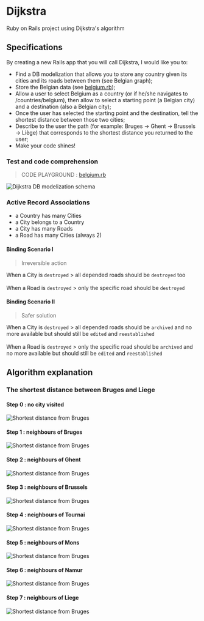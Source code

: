 # Dijkstra
Ruby on Rails project using Dijkstra's algorithm

## Specifications
By creating a new Rails app that you will call Dijkstra, I would like you to:
- Find a DB modelization that allows you to store any country given its cities and its roads between them (see Belgian graph);
- Store the Belgian data (see [belgium.rb](belgium.rb));
- Allow a user to select Belgium as a country (or if he/she navigates to /countries/belgium), then allow to select a starting point (a Belgian city) and a destination (also a Belgian city);
- Once the user has selected the starting point and the destination, tell the shortest distance between those two cities;
- Describe to the user the path (for example: Bruges -> Ghent -> Brussels -> Liège) that corresponds to the shortest distance you returned to the user;
- Make your code shines!

### Test and code comprehension
> CODE PLAYGROUND : [belgium.rb](https://code.sololearn.com/cIL8G5BYJvyu)

![Dijkstra DB modelization schema](DBModel75.png "Dijkstra DB modelization schema")

### Active Record Associations
- a Country has many Cities
- a City belongs to a Country
- a City has many Roads
- a Road has many Cities (always 2)

#### Binding Scenario I
> Irreversible action

When a City is `destroyed` > all depended roads should be `destroyed` too
<br>
<br>
When a Road is `destroyed` > only the specific road should be `destroyed`

#### Binding Scenario II
> Safer solution

When a City is `destroyed` > all depended roads should be `archived` and no more available but should still be `edited` and `reestablished`
<br>
<br>
When a Road is `destroyed` > only the specific road should be `archived` and no more available but should still be `edited` and `reestablished`

## Algorithm explanation
### The shortest distance between Bruges and Liege
#### Step 0 : no city visited
![Shortest distance from Bruges](algo/graph0.png "Shortest distance from Bruges")
#### Step 1 : neighbours of Bruges
![Shortest distance from Bruges](algo/graph1.png "Shortest distance from Bruges")
#### Step 2 : neighbours of Ghent
![Shortest distance from Bruges](algo/graph2.png "Shortest distance from Bruges")
#### Step 3 : neighbours of Brussels
![Shortest distance from Bruges](algo/graph3.png "Shortest distance from Bruges")
#### Step 4 : neighbours of Tournai
![Shortest distance from Bruges](algo/graph4.png "Shortest distance from Bruges")
#### Step 5 : neighbours of Mons
![Shortest distance from Bruges](algo/graph5.png "Shortest distance from Bruges")
#### Step 6 : neighbours of Namur
![Shortest distance from Bruges](algo/graph6.png "Shortest distance from Bruges")
#### Step 7 : neighbours of Liege
![Shortest distance from Bruges](algo/graph7.png "Shortest distance from Bruges")
